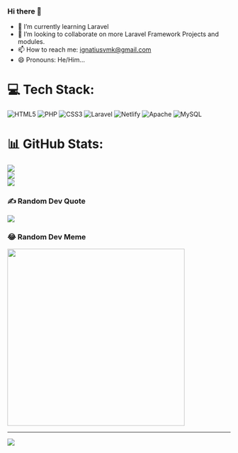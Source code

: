### Hi there 👋
- 🌱 I’m currently learning Laravel
- 👯 I’m looking to collaborate on more Laravel Framework Projects and modules.
- 📫 How to reach me: ignatiusvmk@gmail.com
- 😄 Pronouns: He/Him...

<!--
**IgnatiusVMK/IgnatiusVMK** is a ✨ _special_ ✨ repository because its `README.md` (this file) appears on your GitHub profile.

Here are some ideas to get you started:

- 🔭 I’m currently working on ...
- 🌱 I’m currently learning Laravel...
- 👯 I’m looking to collaborate on ...
- 🤔 I’m looking for help with ...
- 💬 Ask me about ...
- 📫 How to reach me: ignatiusvmk@gmail.com...
- 😄 Pronouns: He/Him...
- ⚡ Fun fact: ...
-->

# 💻 Tech Stack:
![HTML5](https://img.shields.io/badge/html5-%23E34F26.svg?style=for-the-badge&logo=html5&logoColor=white) ![PHP](https://img.shields.io/badge/php-%23777BB4.svg?style=for-the-badge&logo=php&logoColor=white) ![CSS3](https://img.shields.io/badge/css3-%231572B6.svg?style=for-the-badge&logo=css3&logoColor=white) ![Laravel](https://img.shields.io/badge/laravel-%23FF2D20.svg?style=for-the-badge&logo=laravel&logoColor=white) ![Netlify](https://img.shields.io/badge/netlify-%23000000.svg?style=for-the-badge&logo=netlify&logoColor=#00C7B7) ![Apache](https://img.shields.io/badge/apache-%23D42029.svg?style=for-the-badge&logo=apache&logoColor=white) ![MySQL](https://img.shields.io/badge/mysql-%2300000f.svg?style=for-the-badge&logo=mysql&logoColor=white)
# 📊 GitHub Stats:
![](https://github-readme-stats.vercel.app/api?username=IgnatiusVMK&theme=dark&hide_border=false&include_all_commits=true&count_private=true)<br/>
![](https://github-readme-streak-stats.herokuapp.com/?user=IgnatiusVMK&theme=dark&hide_border=false)<br/>
![](https://github-readme-stats.vercel.app/api/top-langs/?username=IgnatiusVMK&theme=dark&hide_border=false&include_all_commits=false&count_private=false&layout=compact)

### ✍️ Random Dev Quote
![](https://quotes-github-readme.vercel.app/api?type=horizontal&theme=radical)

### 😂 Random Dev Meme
<img src='https://randommeme-five.vercel.app/' style="height: 400px;"/>

---
[![](https://visitcount.itsvg.in/api?id=IgnatiusVMK&icon=0&color=0)](https://visitcount.itsvg.in)

<!-- Proudly created with GPRM ( https://gprm.itsvg.in ) -->
